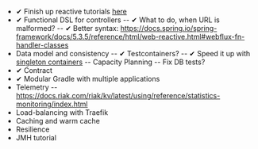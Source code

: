 - ✔ Finish up reactive tutorials 
  [here](https://tech.io/playgrounds/929/reactive-programming-with-reactor-3/transform)
- ✔ Functional DSL for controllers
  -- ✔ What to do, when URL is malformed?
  -- ✔ Better syntax: https://docs.spring.io/spring-framework/docs/5.3.5/reference/html/web-reactive.html#webflux-fn-handler-classes
- Data model and consistency
  -- ✔ Testcontainers?
  -- ✔ Speed it up with [singleton containers](https://www.testcontainers.org/test_framework_integration/manual_lifecycle_control/#singleton-containers)
  -- Capacity Planning
  -- Fix DB tests?
- ✔ Contract
- ✔ Modular Gradle with multiple applications
- Telemetry
  -- https://docs.riak.com/riak/kv/latest/using/reference/statistics-monitoring/index.html
- Load-balancing with Traefik
- Caching and warm cache
- Resilience
- JMH tutorial
